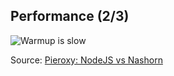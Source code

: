 ##  Performance (2/3)

![Warmup is slow](http://pieroxy.net/images/articles/nashorn_vs_java_numbers2.o.png)

Source: [Pieroxy: NodeJS vs Nashorn](http://pieroxy.net/blog/2015/06/29/node_js_vs_java_nashorn.html)